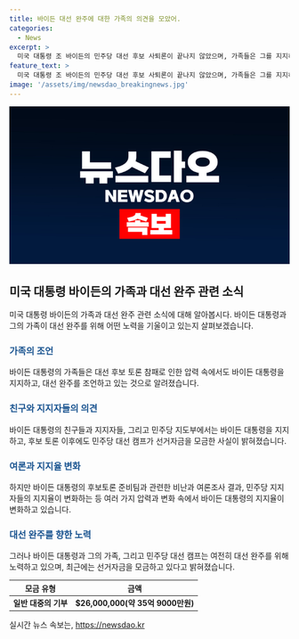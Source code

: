 ```yaml
---
title: 바이든 대선 완주에 대한 가족의 의견을 모았어.
categories:
  - News
excerpt: >
  미국 대통령 조 바이든의 민주당 대선 후보 사퇴론이 끝나지 않았으며, 가족들은 그를 지지하면서 후보 토론에서의 실패를 알고 있지만, 국정 운영 능력을 강조하고 있다. 일부 민주당 지지자들과 언론은 사퇴를 촉구하고 있으나, 바이든 대통령의 지지자들은 그를 지지하고 있다. 단순한 여론조사 결과 민주당 지지자들의 지지도가 감소했으나, 일부 지도부 멤버들은 바이든 대통령을 지지하고 있다. 바이든 대선 캠프는 후보토론 이후 3300만 달러를 모금했다고 밝혔다.
feature_text: >
  미국 대통령 조 바이든의 민주당 대선 후보 사퇴론이 끝나지 않았으며, 가족들은 그를 지지하면서 후보 토론에서의 실패를 알고 있지만, 국정 운영 능력을 강조하고 있다. 일부 민주당 지지자들과 언론은 사퇴를 촉구하고 있으나, 바이든 대통령의 지지자들은 그를 지지하고 있다. 단순한 여론조사 결과 민주당 지지자들의 지지도가 감소했으나, 일부 지도부 멤버들은 바이든 대통령을 지지하고 있다. 바이든 대선 캠프는 후보토론 이후 3300만 달러를 모금했다고 밝혔다.
image: '/assets/img/newsdao_breakingnews.jpg'
---
```


<p><img src="/assets/img/newsdao_breakingnews.jpg" alt="ranknews 속보" /></p>

<h2 data-ke-size="size26">미국 대통령 바이든의 가족과 대선 완주 관련 소식</h2>

<p data-ke-size="size16">미국 대통령 바이든의 가족과 대선 완주 관련 소식에 대해 알아봅시다. 바이든 대통령과 그의 가족이 대선 완주를 위해 어떤 노력을 기울이고 있는지 살펴보겠습니다.</p>

<h3><b><span style="color: #1a5490;">가족의 조언</span></b></h3>

<p data-ke-size="size16">바이든 대통령의 가족들은 대선 후보 토론 참패로 인한 압력 속에서도 바이든 대통령을 지지하고, 대선 완주를 조언하고 있는 것으로 알려졌습니다.</p>

<h3><b><span style="color: #1a5490;">친구와 지지자들의 의견</span></b></h3>

<p data-ke-size="size16">바이든 대통령의 친구들과 지지자들, 그리고 민주당 지도부에서는 바이든 대통령을 지지하고, 후보 토론 이후에도 민주당 대선 캠프가 선거자금을 모금한 사실이 밝혀졌습니다.</p>

<h3><b><span style="color: #1a5490;">여론과 지지율 변화</span></b></h3>

<p data-ke-size="size16">하지만 바이든 대통령의 후보토론 준비팀과 관련한 비난과 여론조사 결과, 민주당 지지자들의 지지율이 변화하는 등 여러 가지 압력과 변화 속에서 바이든 대통령의 지지율이 변화하고 있습니다.</p>

<h3><b><span style="color: #1a5490;">대선 완주를 향한 노력</span></b></h3>

<p data-ke-size="size16">그러나 바이든 대통령과 그의 가족, 그리고 민주당 대선 캠프는 여전히 대선 완주를 위해 노력하고 있으며, 최근에는 선거자금을 모금하고 있다고 밝혀졌습니다.</p>

<table>
  <thead>
    <tr>
      <th>모금 유형</th>
      <th>금액</th>
    </tr>
  </thead>
  <tbody>
    <tr>
      <td style="text-align: center; height: 17px;"><b>일반 대중의 기부</b></td>
      <td style="text-align: center; height: 17px;"><b>$26,000,000(약 35억 9000만원)</b></td>
    </tr>
  </tbody>
</table>
실시간 뉴스 속보는, <a href="https://newsdao.kr" rel="dofollow">https://newsdao.kr</a>


